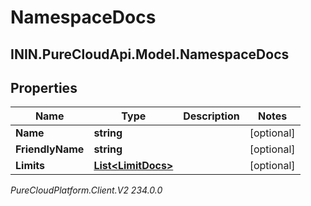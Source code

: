 # NamespaceDocs

## ININ.PureCloudApi.Model.NamespaceDocs

## Properties

|Name | Type | Description | Notes|
|------------ | ------------- | ------------- | -------------|
| **Name** | **string** |  | [optional] |
| **FriendlyName** | **string** |  | [optional] |
| **Limits** | [**List&lt;LimitDocs&gt;**](LimitDocs) |  | [optional] |



_PureCloudPlatform.Client.V2 234.0.0_
